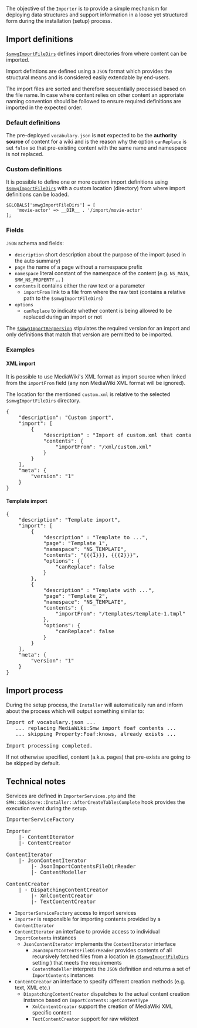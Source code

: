 The objective of the `Importer` is to provide a simple mechanism for deploying data structures and support information in a loose yet structured form during the installation (setup) process.

## Import definitions

[`$smwgImportFileDirs`](https://www.semantic-mediawiki.org/wiki/Help:$smwgImportFileDirs) defines import directories from where content can be imported.

Import defintions are defined using a `JSON` format which provides the structural means and is considered easily extendable by end-users.

The import files are sorted and therefore sequentially processed based on the file name. In case where content relies on other content an approriate naming convention should be followed to ensure required definitions are imported in the expected order.

### Default definitions

The pre-deployed `vocabulary.json` is __not__ expected to be the __authority source__ of content for a wiki and is the reason why the option `canReplace` is set `false` so that pre-existing content with the same name and namespace is not replaced.

### Custom definitions

It is possible to define one or more custom import definitions using [`$smwgImportFileDirs`](https://www.semantic-mediawiki.org/wiki/Help:$smwgImportFileDirs) with a custom location (directory) from where import definitions can be loaded.

```
$GLOBALS['smwgImportFileDirs'] = [
	'movie-actor' => __DIR__ . '/import/movie-actor'
];
```

### Fields

`JSON` schema and fields:

- `description` short description about the purpose of the import (used in the auto summary)
- `page` the name of a page without a namespace prefix
- `namespace` literal constant of the namespace of the content  (e.g. `NS_MAIN`, `SMW_NS_PROPERTY` ... )
- `contents` it contains either the raw text or a parameter
  - `importFrom` link to a file from where the raw text (contains a relative path to the `$smwgImportFileDirs`)
- `options`
  - `canReplace` to indicate whether content is being allowed to be replaced during
  an import or not

The [`$smwgImportReqVersion`](https://www.semantic-mediawiki.org/wiki/Help:$smwgImportReqVersion) stipulates
the required version for an import and only definitions that match that version are permitted to be imported.

### Examples

#### XML import

It is possible to use MediaWiki's XML format as import source when linked from the
`importFrom` field (any non MediaWiki XML format will be ignored).

The location for the mentioned `custom.xml` is relative to the selected `$smwgImportFileDirs` directory.

<pre>
{
	"description": "Custom import",
	"import": [
		{
			"description" : "Import of custom.xml that contains ...",
			"contents": {
				"importFrom": "/xml/custom.xml"
			}
		}
	],
	"meta": {
		"version": "1"
	}
}
</pre>

#### Template import

<pre>
{
	"description": "Template import",
	"import": [
		{
			"description" : "Template to ...",
			"page": "Template_1",
			"namespace": "NS_TEMPLATE",
			"contents": "<includeonly>{{{1}}}, {{{2}}}</includeonly>",
			"options": {
				"canReplace": false
			}
		},
		{
			"description" : "Template with ...",
			"page": "Template_2",
			"namespace": "NS_TEMPLATE",
			"contents": {
				"importFrom": "/templates/template-1.tmpl"
			},
			"options": {
				"canReplace": false
			}
		}
	],
	"meta": {
		"version": "1"
	}
}
</pre>

## Import process

During the setup process, the `Installer` will automatically run and inform
about the process which will output something similar to:

<pre>
Import of vocabulary.json ...
   ... replacing MediaWiki:Smw import foaf contents ...
   ... skipping Property:Foaf:knows, already exists ...

Import processing completed.
</pre>

If not otherwise specified, content (a.k.a. pages) that pre-exists are going to be skipped by default.

## Technical notes

Services are defined in `ImporterServices.php` and the `SMW::SQLStore::Installer::AfterCreateTablesComplete` hook
provides the execution event during the setup.

<pre>
ImporterServiceFactory

Importer
	|- ContentIterator
	|- ContentCreator

ContentIterator
	|- JsonContentIterator
		|- JsonImportContentsFileDirReader
		|- ContentModeller

ContentCreator
	| - DispatchingContentCreator
		|- XmlContentCreator
		|- TextContentCreator
</pre>

- `ImporterServiceFactory` access to import services
- `Importer` is responsible for importing contents provided by a `ContentIterator`
- `ContentIterator` an interface to provide access to individual `ImportContents` instances
  - `JsonContentIterator` implements the `ContentIterator` interface
    - `JsonImportContentsFileDirReader` provides contents of all recursively fetched files from a location (e.g[`$smwgImportFileDirs`](https://www.semantic-mediawiki.org/wiki/Help:$smwgImportFileDirs) setting ) that meets the requirements
    - `ContentModeller` interprets the `JSON` definition and returns a set of `ImportContents` instances
- `ContentCreator` an interface to specify different creation methods (e.g. text, XML etc.)
  - `DispatchingContentCreator` dispatches to the actual content creation instance based on `ImportContents::getContentType`
    - `XmlContentCreator` support the creation of MediaWiki XML specific content
    - `TextContentCreator` support for raw wikitext
